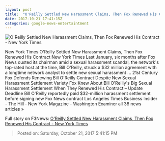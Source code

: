 ```yaml
---
layout: post
title:  "O'Reilly Settled New Harassment Claims, Then Fox Renewed His Contract - New York Times"
date: 2017-10-21 17:41:15Z
categories: google-news-entertaintment
---
```


![O'Reilly Settled New Harassment Claims, Then Fox Renewed His Contract - New York Times](https://static01.nyt.com/images/2017/10/21/business/22FOX-8/22FOX-8-facebookJumbo.jpg)

New York Times O'Reilly Settled New Harassment Claims, Then Fox Renewed His Contract New York Times Last January, six months after Fox News ousted its chairman amid a sexual harassment scandal, the network's top-rated host at the time, Bill O'Reilly, struck a $32 million agreement with a longtime network analyst to settle new sexual harassment ... 21st Century Fox Defends Renewing Bill O'Reilly Contract Despite New Sexual Harassment Settlement Variety Fox Knew About Bill O'Reilly's Big Sexual Harassment Settlement When They Renewed His Contract – Update Deadline Bill O'Reilly reportedly paid $32-million harassment settlement before signing new Fox News contract Los Angeles Times Business Insider - The Hill - New York Magazine - Washington Examiner all 38 news articles »


Full story on F3News: [O'Reilly Settled New Harassment Claims, Then Fox Renewed His Contract - New York Times](http://www.f3nws.com/n/H2zAJG)

> Posted on: Saturday, October 21, 2017 5:41:15 PM
